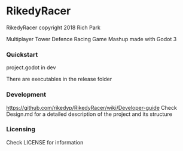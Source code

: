 # RikedyRacer
RikedyRacer copyright 2018 Rich Park

Multiplayer Tower Defence Racing Game Mashup
  made with Godot 3

### Quickstart

project.godot in dev

There are executables in the release folder

### Development
https://github.com/rikedyp/RikedyRacer/wiki/Developer-guide
Check Design.md for a detailed description of the project and its structure

### Licensing
Check LICENSE for information